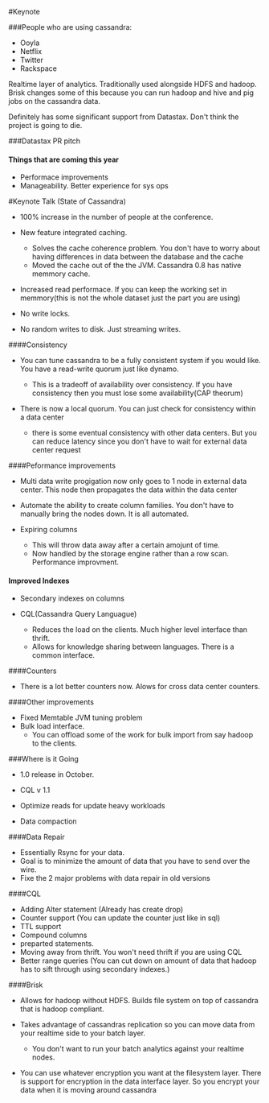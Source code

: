 #Keynote

###People who are using cassandra:
* Ooyla
* Netflix
* Twitter
* Rackspace

Realtime layer of analytics. Traditionally used alongside HDFS and
hadoop. Brisk changes some of this because you
can run hadoop and hive and pig jobs on the cassandra data. 

Definitely has some significant support from Datastax. Don't think the
project is going to die. 

###Datastax PR pitch

#### Things that are coming this year
* Performace improvements
* Manageability. Better experience for sys ops

#Keynote Talk (State of Cassandra)
* 100% increase in the number of people at the conference. 

* New feature integrated caching. 
  * Solves the cache coherence problem. You don't have to worry about
    having differences in data between the database and the cache
  * Moved the cache out of the the JVM. Cassandra 0.8 has native
    memmory cache. 

* Increased read performace. If you can keep the working set in
  memmory(this is not the whole dataset just the part you are using)

* No write locks. 
* No random writes to disk. Just streaming writes.

####Consistency
* You can tune cassandra to be a fully consistent system if you would
  like. You have a read-write quorum just like dynamo. 
    * This is a tradeoff of availability over consistency. If you have
      consistency then you must lose some availability(CAP theorum)
    
* There is now a local quorum. You can just check for consistency
  within a data center
  * there is some eventual consistency with other data centers. But
    you can reduce latency since you don't have to wait for external
    data center request

####Peformance improvements
* Multi data write progigation now only goes to 1 node in external data
  center. This node then propagates the data within the data center

* Automate the ability to create column families. You don't have to
  manually bring the nodes down. It is all automated. 

* Expiring columns
  * This will throw data away after a certain amojunt of time.
  * Now handled by the storage engine rather than a row scan.
    Performance improvment. 

#### Improved Indexes
* Secondary indexes on columns 

* CQL(Cassandra Query Languague)
  * Reduces the load on the clients. Much higher level interface than
    thrift. 
  * Allows for knowledge sharing between languages. There is a common
    interface. 

####Counters
  * There is a lot better counters now. Alows for cross data center
    counters.

####Other improvements
  * Fixed Memtable JVM tuning problem
  * Bulk load interface.
    * You can offload some of the work for bulk import from say hadoop
      to the clients. 


###Where is it Going

* 1.0 release in October. 

* CQL v 1.1
* Optimize reads for update heavy workloads

* Data compaction

####Data Repair

* Essentially Rsync for your data. 
* Goal is to minimize the amount of data that you have to send over the
  wire. 
* Fixe the 2 major problems with data repair in old versions


####CQL
* Adding Alter statement (Already has create drop)
* Counter support (You can update the counter just like in sql)
* TTL support
* Compound columns
* preparted statements.
* Moving away from thrift. You won't need thrift if you are using CQL
* Better range queries (You can cut down on amount of data that hadoop
  has to sift through using secondary indexes.)

####Brisk
* Allows for hadoop without HDFS. Builds file system on top of cassandra
  that is hadoop compliant. 
* Takes advantage of cassandras replication so you can move data from
  your realtime side to your batch layer. 
  * You don't want to run your batch analytics against your realtime
    nodes.

* You can use whatever encryption you want at the filesystem layer.
  There is support for encryption in the data interface layer. So you
  encrypt your data when it is moving around cassandra
